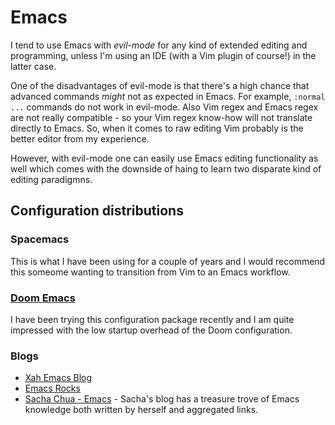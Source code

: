 # Emacs

I tend to use Emacs with _evil-mode_ for any kind of extended editing and
programming, unless I'm using an IDE (with a Vim plugin of course!) in the
latter case.

One of the disadvantages of evil-mode is that there's a high chance that
advanced commands _might_ not as expected in Emacs. For example, `:normal ...`
commands do not work in evil-mode. Also Vim regex and Emacs regex are not
really compatible - so your Vim regex know-how will not translate directly to
Emacs. So, when it comes to raw editing Vim probably is the better editor from
my experience.

However, with evil-mode one can easily use Emacs editing functionality as well
which comes with the downside of haing to learn two disparate kind of editing
paradigmns.

## Configuration distributions

### Spacemacs

This is what I have been using for a couple of years and I would recommend this
someome wanting to transition from Vim to an Emacs workflow.

### [Doom Emacs](doom.md)

I have been trying this configuration package recently and I am quite impressed
with the low startup overhead of the Doom configuration.

### Blogs

- [Xah Emacs Blog](http://ergoemacs.org/emacs/blog.html)
- [Emacs Rocks](http://emacsrocks.com/)
- [Sacha Chua - Emacs](https://sachachua.com/blog/category/emacs/) - Sacha's
  blog has a treasure trove of Emacs knowledge both written by herself and
  aggregated links.


